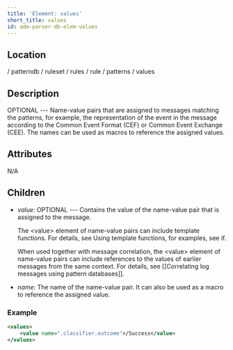 ```yaml
---
title: 'Element: values'
short_title: values
id: adm-parser-db-elem-values
---
```


## Location

/ patterndb / ruleset / rules / rule / patterns / values

## Description

OPTIONAL --- Name-value pairs that are assigned to messages matching the
patterns, for example, the representation of the event in the message
according to the Common Event Format (CEF) or Common Event Exchange
(CEE). The names can be used as macros to reference the assigned values.

## Attributes

N/A

## Children

- *value*: OPTIONAL --- Contains the value of the name-value pair that
    is assigned to the message.

    The \<value\> element of name-value pairs can include template
    functions. For details, see Using template functions, for
    examples, see if.

    When used together with message correlation, the \<value\> element
    of name-value pairs can include references to the values of earlier
    messages from the same context. For details, see
    [[Correlating log messages using pattern databases]].

- *name*: The name of the name-value pair. It can also be used as a
    macro to reference the assigned value.

### Example

```xml
<values>
    <value name=".classifier.outcome">/Success</value>
</values>
```
